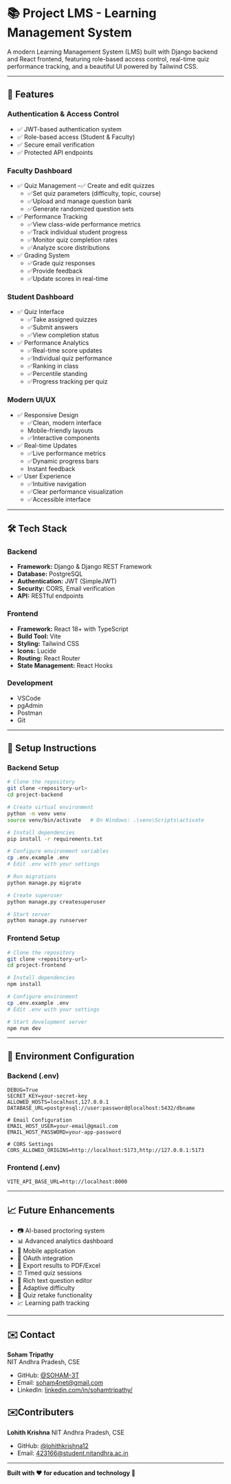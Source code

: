 # 📚 Project LMS - Learning Management System

A modern Learning Management System (LMS) built with Django backend and React frontend, featuring role-based access control, real-time quiz performance tracking, and a beautiful UI powered by Tailwind CSS.

---

## 📌 Features

### Authentication & Access Control
- ✅ JWT-based authentication system
- ✅ Role-based access (Student & Faculty)
- ✅ Secure email verification
- ✅ Protected API endpoints

### Faculty Dashboard
- ✅ Quiz Management
  -✅ Create and edit quizzes
  - ✅Set quiz parameters (difficulty, topic, course)
  - ✅Upload and manage question bank
  - ✅Generate randomized question sets
- ✅ Performance Tracking
  - ✅View class-wide performance metrics
  - ✅Track individual student progress
  - ✅Monitor quiz completion rates
  - ✅Analyze score distributions
- ✅ Grading System
  - ✅Grade quiz responses
  - ✅Provide feedback
  - ✅Update scores in real-time

### Student Dashboard
- ✅ Quiz Interface
  - ✅Take assigned quizzes
  - ✅Submit answers
  - ✅View completion status
- ✅ Performance Analytics
  - ✅Real-time score updates
  - ✅Individual quiz performance
  - ✅Ranking in class
  - ✅Percentile standing
  - ✅Progress tracking per quiz

### Modern UI/UX
- ✅ Responsive Design
  - ✅Clean, modern interface
  - Mobile-friendly layouts
  - ✅Interactive components
- ✅ Real-time Updates
  - ✅Live performance metrics
  - ✅Dynamic progress bars
  - Instant feedback
- ✅ User Experience
  - ✅Intuitive navigation
  - ✅Clear performance visualization
  - ✅Accessible interface

---

## 🛠 Tech Stack

### Backend
- **Framework:** Django & Django REST Framework
- **Database:** PostgreSQL
- **Authentication:** JWT (SimpleJWT)
- **Security:** CORS, Email verification
- **API:** RESTful endpoints

### Frontend
- **Framework:** React 18+ with TypeScript
- **Build Tool:** Vite
- **Styling:** Tailwind CSS
- **Icons:** Lucide
- **Routing:** React Router
- **State Management:** React Hooks

### Development
- VSCode
- pgAdmin
- Postman
- Git

---

## 🚀 Setup Instructions

### Backend Setup
```bash
# Clone the repository
git clone <repository-url>
cd project-backend

# Create virtual environment
python -m venv venv
source venv/bin/activate   # On Windows: .\venv\Scripts\activate

# Install dependencies
pip install -r requirements.txt

# Configure environment variables
cp .env.example .env
# Edit .env with your settings

# Run migrations
python manage.py migrate

# Create superuser
python manage.py createsuperuser

# Start server
python manage.py runserver
```

### Frontend Setup
```bash
# Clone the repository
git clone <repository-url>
cd project-frontend

# Install dependencies
npm install

# Configure environment
cp .env.example .env
# Edit .env with your settings

# Start development server
npm run dev
```

---

## 🔐 Environment Configuration

### Backend (.env)
```env
DEBUG=True
SECRET_KEY=your-secret-key
ALLOWED_HOSTS=localhost,127.0.0.1
DATABASE_URL=postgresql://user:password@localhost:5432/dbname

# Email Configuration
EMAIL_HOST_USER=your-email@gmail.com
EMAIL_HOST_PASSWORD=your-app-password

# CORS Settings
CORS_ALLOWED_ORIGINS=http://localhost:5173,http://127.0.0.1:5173
```

### Frontend (.env)
```env
VITE_API_BASE_URL=http://localhost:8000
```

---

## 📈 Future Enhancements

- 📷 AI-based proctoring system
- 📊 Advanced analytics dashboard
- 📱 Mobile application
- 🔐 OAuth integration
- 📎 Export results to PDF/Excel
- ⏰ Timed quiz sessions
- 📝 Rich text question editor
- 🎯 Adaptive difficulty
- 🔄 Quiz retake functionality
- 📈 Learning path tracking

---

## ✉️ Contact

**Soham Tripathy**  
NIT Andhra Pradesh, CSE  
- GitHub: [@SOHAM-3T](https://github.com/SOHAM-3T)  
- Email: [soham4net@gmail.com](mailto:soham4net@gmail.com)  
- LinkedIn: [linkedin.com/in/sohamtripathy/](https://www.linkedin.com/in/sohamtripathy/) 

## ✉️Contributers
**Lohith Krishna**
NIT Andhra Pradesh, CSE 
- GitHub: [@lohithkrishna12](https://github.com/lohithkrishna12)  
- Email: [423166@student.nitandhra.ac.in](mailto:423166@student.nitandhra.ac.in)  
---

**Built with ❤️ for education and technology 🚀**

